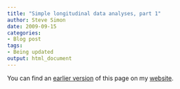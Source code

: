 ```yaml
---
title: "Simple longitudinal data analyses, part 1"
author: Steve Simon
date: 2009-09-15
categories:
- Blog post
tags:
- Being updated
output: html_document
---
```


You can find an [earlier version][sim1] of this page on my [website][sim2].

[sim1]: http://www.pmean.com/09/LongitudinalPart1.html
[sim2]: http://www.pmean.com

